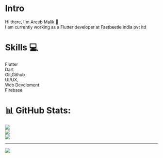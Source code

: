 

# Intro
Hi there, I'm Areeb Malik :wave:
<br>
I am currently working as a Flutter developer at Fastbeetle india pvt ltd


# Skills 💻

Flutter
<br>
Dart
<br>
Git,Github
<br>
UI/UX,
<br>
Web Develoment
<br>
Firebase
<br>

# 📊 GitHub Stats:
![](https://github-readme-stats.vercel.app/api?username=MalikAreeb&theme=react&hide_border=true&include_all_commits=true&count_private=true)<br/>
![](https://github-readme-streak-stats.herokuapp.com/?user=MalikAreeb&theme=react&hide_border=true)<br/>
![](https://github-readme-stats.vercel.app/api/top-langs/?username=MalikAreeb&theme=react&hide_border=true&include_all_commits=true&count_private=true&layout=compact)

---
[![](https://visitcount.itsvg.in/api?id=MalikAreeb&icon=0&color=0)](https://visitcount.itsvg.in)
